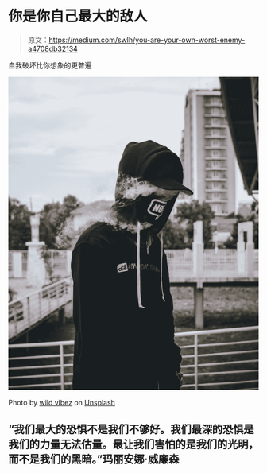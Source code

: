 # 你是你自己最大的敌人

> 原文：<https://medium.com/swlh/you-are-your-own-worst-enemy-a4708db32134>

自我破坏比你想象的更普遍

![](img/7b32bb1351c4ecc32b674511ed94ac9d.png)

Photo by [wild vibez](https://unsplash.com/@wldvbz?utm_source=medium&utm_medium=referral) on [Unsplash](https://unsplash.com?utm_source=medium&utm_medium=referral)

## “我们最大的恐惧不是我们不够好。我们最深的恐惧是我们的力量无法估量。最让我们害怕的是我们的光明，而不是我们的黑暗。”玛丽安娜·威廉森